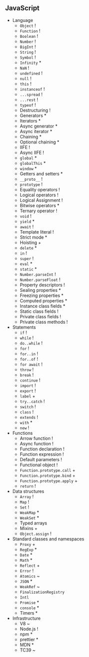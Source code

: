 ## JavaScript

- Language
  - `Object` !
  - `Function` !
  - `Boolean` !
  - `Number` !
  - `BigInt` !
  - `String` !
  - `Symbol` !
  - `Infinity` *
  - `NaN` !
  - `undefined` !
  - `null` !
  - `this` !
  - `instanceof` !
  - `...spread` !
  - `...rest` !
  - `typeof` !
  - Destructuring !
  - Generators *
  - Iterators *
  - Async generator *
  - Async iterator *
  - Chaining *
  - Optional chaining *
  - IIFE !
  - Async IIFE !
  - `global` *
  - `globalThis` *
  - `window` *
  - Getters and setters *
  - `__proto__` !
  - `prototype` !
  - Equality operators !
  - Logical operators !
  - Logical Assignment !
  - Bitwise operators *
  - Ternary operator !
  - `void` !
  - `yield` *
  - `await` !
  - Template literal !
  - Strict mode *
  - Hoisting +
  - `delete` *
  - `in` !
  - `super` !
  - `eval` *
  - `static` *
  - `Number.parseInt` !
  - `Number.parseFloat` !
  - Property descriptors !
  - Sealing properties *
  - Freezing properties *
  - Computed properties *
  - Instance class fields *
  - Static class fields !
  - Private class fields !
  - Private class methods !
- Statements
  - `if` !
  - `while` !
  - `do..while` !
  - `for` !
  - `for..in` !
  - `for..of` !
  - `for await` !
  - `throw` !
  - `break` !
  - `continue` !
  - `import` !
  - `export` !
  - `label` +
  - `try..catch` !
  - `switch` !
  - `class` !
  - `extends` !
  - `with` *
  - `new` !
- Functions
  - Arrow function !
  - Async function !
  - Function declaration !
  - Function expression !
  - Default parameters !
  - Functional object !
  - `Function.prototype.call` +
  - `Function.prototype.bind` +
  - `Function.prototype.apply` +
  - `return` !
- Data structures
  - `Array` !
  - `Map` !
  - `Set` !
  - `WeakMap` *
  - `WeakSet` *
  - Typed arrays
  - Mixins +
  - `Object.assign` !
- Standard classes and namespaces
  - `Proxy` +
  - `RegExp` *
  - `Date` *
  - `Math` *
  - `Reflect` +
  - `Error` !
  - `Atomics` ~
  - `JSON` *
  - `WeakRef` ~
  - `FinalizationRegistry`
  - `Intl`
  - `Promise` *
  - `console` *
  - Timers *
- Infrastructure
  - V8 ~
  - Node.js !
  - npm *
  - prettier *
  - MDN *
  - TC39 ~
